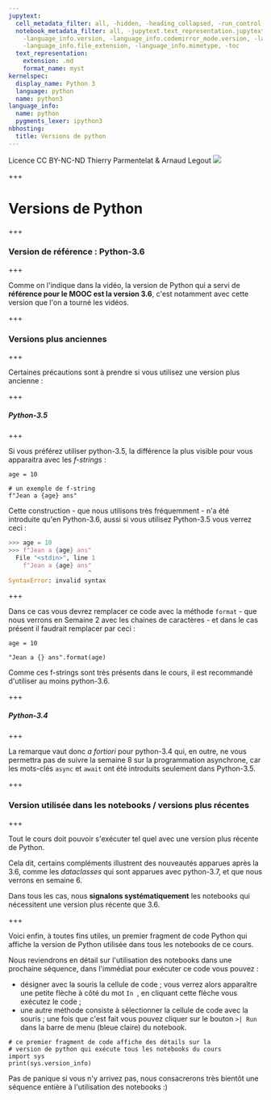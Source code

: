 ```yaml
---
jupytext:
  cell_metadata_filter: all, -hidden, -heading_collapsed, -run_control, -trusted
  notebook_metadata_filter: all, -jupytext.text_representation.jupytext_version, -jupytext.text_representation.format_version,
    -language_info.version, -language_info.codemirror_mode.version, -language_info.codemirror_mode,
    -language_info.file_extension, -language_info.mimetype, -toc
  text_representation:
    extension: .md
    format_name: myst
kernelspec:
  display_name: Python 3
  language: python
  name: python3
language_info:
  name: python
  pygments_lexer: ipython3
nbhosting:
  title: Versions de python
---
```


<div class="licence">
<span>Licence CC BY-NC-ND</span>
<span>Thierry Parmentelat &amp; Arnaud Legout</span>
<span><img src="media/both-logos-small-alpha.png" /></span>
</div>

+++

# Versions de Python

+++

### Version de référence : Python-3.6

+++

Comme on l'indique dans la vidéo, la version de Python qui a servi de **référence pour le MOOC est la version 3.6**, c'est notamment avec cette version que l'on a tourné les vidéos.

+++

### Versions plus anciennes

+++

Certaines précautions sont à prendre si vous utilisez une version plus ancienne :

+++

##### Python-3.5

+++

Si vous préférez utiliser python-3.5, la différence la plus visible pour vous apparaitra avec les *f-strings* :

```{code-cell} ipython3
age = 10

# un exemple de f-string
f"Jean a {age} ans"
```

Cette construction - que nous utilisons très fréquemment - n'a été introduite qu'en Python-3.6, aussi si vous utilisez Python-3.5 vous verrez ceci&nbsp;:
```python
>>> age = 10
>>> f"Jean a {age} ans"
  File "<stdin>", line 1
    f"Jean a {age} ans"
                      ^
SyntaxError: invalid syntax
```

+++

Dans ce cas vous devrez remplacer ce code avec la méthode `format` - que nous verrons en Semaine 2 avec les chaines de caractères - et dans le cas présent il faudrait remplacer par ceci&nbsp;:

```{code-cell} ipython3
age = 10

"Jean a {} ans".format(age)
```

Comme ces f-strings sont très présents dans le cours, il est recommandé d'utiliser au moins python-3.6.

+++

##### Python-3.4

+++

La remarque vaut donc *a fortiori* pour python-3.4 qui, en outre, ne vous permettra pas de suivre la semaine 8 sur la programmation asynchrone, car les mots-clés `async` et `await` ont été introduits seulement dans Python-3.5.

+++

### Version utilisée dans les notebooks / versions plus récentes

+++

Tout le cours doit pouvoir s'exécuter tel quel avec une version plus récente de Python.

Cela dit, certains compléments illustrent des nouveautés apparues après la 3.6, comme les *dataclasses* qui sont apparues avec python-3.7, et que nous verrons en semaine 6. 

Dans tous les cas, nous **signalons systématiquement** les notebooks qui nécessitent une version plus récente que 3.6.

+++

Voici enfin, à toutes fins utiles, un premier fragment de code Python qui affiche la version de Python utilisée dans tous les notebooks de ce cours.

Nous reviendrons en détail sur l'utilisation des notebooks dans une prochaine séquence, dans l'immédiat pour exécuter ce code vous pouvez :

* désigner avec la souris la cellule de code ; vous verrez alors apparaître une petite flèche à côté du mot `In `, en cliquant cette flèche vous exécutez le code ;
* une autre méthode consiste à sélectionner la cellule de code avec la souris ; une fois que c'est fait vous pouvez cliquer sur le bouton `>| Run` dans la barre de menu (bleue claire) du notebook.

```{code-cell} ipython3
# ce premier fragment de code affiche des détails sur la
# version de python qui exécute tous les notebooks du cours
import sys
print(sys.version_info)
```

Pas de panique si vous n'y arrivez pas, nous consacrerons très bientôt une séquence entière à l'utilisation des notebooks :)
